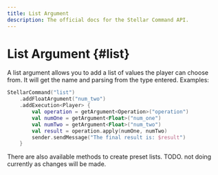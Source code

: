 ```yaml
---
title: List Argument
description: The official docs for the Stellar Command API.
---
```


# List Argument {#list}

A list argument allows you to add a list of values the player can choose from. It will get the name and parsing from the type entered. Examples:

```kotlin
StellarCommand("list")
    .addFloatArgument("num_two")
    .addExecution<Player> {
        val operation = getArgument<Operation>("operation")
        val numOne = getArgument<Float>("num_one")
        val numTwo = getArgument<Float>("num_two")
        val result = operation.apply(numOne, numTwo)
        sender.sendMessage("The final result is: $result")
    }
```

There are also available methods to create preset lists.
TODO. not doing currently as changes will be made.